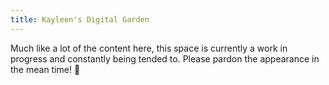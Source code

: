 ```yaml
---
title: Kayleen's Digital Garden
---
```


Much like a lot of the content here, this space is currently a work in progress and constantly being tended to. Please pardon the appearance in the mean time! 🌱

